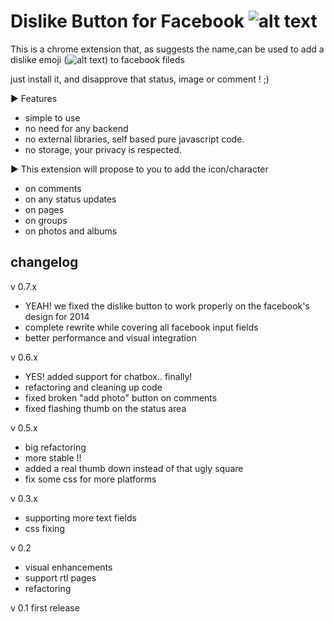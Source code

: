 Dislike Button for Facebook ![alt text](https://raw.github.com/hatemzidi/dislikeBookmarklet/master/images/logo.png)
========================

This is a chrome extension that, as suggests the name,can be used to add a dislike emoji
(![alt text](https://raw.github.com/hatemzidi/dislikeBookmarklet/master/images/dislike-symbol.png)) to facebook fileds

just install it, and disapprove that status, image or comment ! ;)

► Features
  +  simple to use
  +  no need for any backend
  +  no external libraries, self based pure javascript code.
  +  no storage, your privacy is respected.

► This extension will propose to you to add the icon/character
  +  on comments
  +  on any status updates
  +  on pages
  +  on groups
  +  on photos and albums


changelog
---------

v 0.7.x
- YEAH! we fixed the dislike button to work properly on the facebook's design for 2014
- complete rewrite while covering all facebook input fields
- better performance and visual integration

v 0.6.x
- YES! added support for chatbox.. finally!
- refactoring and cleaning up code
- fixed broken "add photo" button on comments
- fixed flashing thumb on the status area

v 0.5.x
- big refactoring
- more stable !!
- added a real thumb down instead of that ugly square
- fix some css for more platforms

v 0.3.x
- supporting more text fields
- css fixing

v 0.2
- visual enhancements
- support rtl pages
- refactoring

v 0.1
first release
